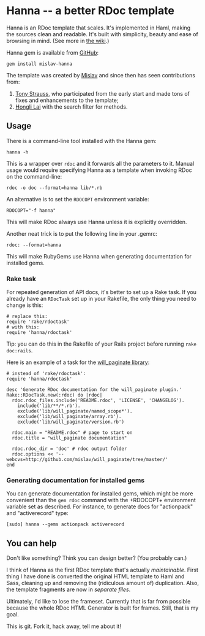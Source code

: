 # Hanna -- a better RDoc template

Hanna is an RDoc template that scales. It's implemented in Haml, making the sources clean
and readable. It's built with simplicity, beauty and ease of browsing in mind. (See more
in [the wiki][wiki].)

Hanna gem is available from [GitHub][]:

    gem install mislav-hanna

The template was created by [Mislav][] and since then has seen contributions from:

1. [Tony Strauss](http://github.com/DesigningPatterns), who participated from the early
   start and made tons of fixes and enhancements to the template;
2. [Hongli Lai](http://blog.phusion.nl/) with the search filter for methods.


## Usage

There is a command-line tool installed with the Hanna gem:

    hanna -h

This is a wrapper over `rdoc` and it forwards all the parameters to it. Manual usage
would require specifying Hanna as a template when invoking RDoc on the command-line:

    rdoc -o doc --format=hanna lib/*.rb
    
An alternative is to set the `RDOCOPT` environment variable:

    RDOCOPT="-f hanna"

This will make RDoc always use Hanna unless it is explicitly overridden.

Another neat trick is to put the following line in your .gemrc:

    rdoc: --format=hanna

This will make RubyGems use Hanna when generating documentation for installed gems.

### Rake task

For repeated generation of API docs, it's better to set up a Rake task. If you already
have an `RDocTask` set up in your Rakefile, the only thing you need to change is this:

    # replace this:
    require 'rake/rdoctask'
    # with this:
    require 'hanna/rdoctask'

Tip: you can do this in the Rakefile of your Rails project before running `rake doc:rails`.

Here is an example of a task for the [will_paginate library][wp]:

    # instead of 'rake/rdoctask':
    require 'hanna/rdoctask'
    
    desc 'Generate RDoc documentation for the will_paginate plugin.'
    Rake::RDocTask.new(:rdoc) do |rdoc|
      rdoc.rdoc_files.include('README.rdoc', 'LICENSE', 'CHANGELOG').
        include('lib/**/*.rb').
        exclude('lib/will_paginate/named_scope*').
        exclude('lib/will_paginate/array.rb').
        exclude('lib/will_paginate/version.rb')
      
      rdoc.main = "README.rdoc" # page to start on
      rdoc.title = "will_paginate documentation"
      
      rdoc.rdoc_dir = 'doc' # rdoc output folder
      rdoc.options << '--webcvs=http://github.com/mislav/will_paginate/tree/master/'
    end

### Generating documentation for installed gems

You can generate documentation for installed gems, which might be more convenient than the
`gem rdoc` command with the +RDOCOPT+ environment variable set as described. For instance,
to generate docs for "actionpack" and "activerecord" type:

    [sudo] hanna --gems actionpack activerecord


## You can help

Don't like something? Think you can design better? (You probably can.)

I think of Hanna as the first RDoc template that's actually _maintainable_. First thing I
have done is converted the original HTML template to Haml and Sass, cleaning up and
removing the (ridiculous amount of) duplication. Also, the template fragments are now in
_separate files_.

Ultimately, I'd like to lose the frameset. Currently that is far from possible because the
whole RDoc HTML Generator is built for frames. Still, that is my goal.

This is git. Fork it, hack away, tell me about it!


[wiki]: http://github.com/mislav/hanna/wikis/home "Hanna wiki"
[GitHub]: http://gems.github.com/ "GitHub gem server"
[wp]: http://github.com/mislav/will_paginate/tree/master/Rakefile
[Mislav]: http://mislav.uniqpath.com/ "Mislav Marohnić"
